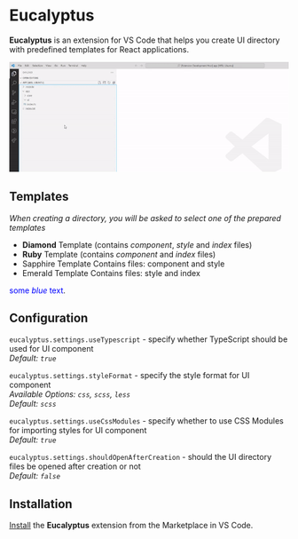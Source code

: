 # Eucalyptus

**Eucalyptus** is an extension for VS Code that helps you create UI directory with predefined templates for React applications.

![Annotated code](images/preview.gif)

## Templates
_When creating a directory, you will be asked to select one of the prepared templates_

+ **Diamond** Template (contains _component_, _style_ and _index_ files)
+ **Ruby** Template (contains _component_ and _index_ files)
+ Sapphire Template Contains files: component and style
+ Emerald Template Contains files: style and index

<span style="color:blue">some *blue* text</span>.

## Configuration

`eucalyptus.settings.useTypescript` - specify whether TypeScript should be used for UI component  
_Default: `true`_

`eucalyptus.settings.styleFormat` - specify the style format for UI component  
_Available Options: `css`, `scss`, `less`_  
_Default: `scss`_
        
`eucalyptus.settings.useCssModules` - specify whether to use CSS Modules for importing styles for UI component  
_Default: `true`_
        
`eucalyptus.settings.shouldOpenAfterCreation` - should the UI directory files be opened after creation or not  
_Default: `false`_

## Installation

[Install](https://marketplace.visualstudio.com/items?itemName=WoodenHands.eucalyptus) the **Eucalyptus** extension from the Marketplace in VS Code.

